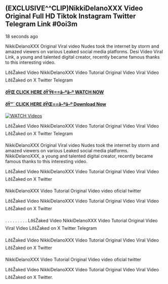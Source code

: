 ## (EXCLUSIVE^^CLIP)NikkiDelanoXXX Video Original Full HD Tiktok Instagram Twitter Telegram Link #0oi3m

18 seconds ago

NikkiDelanoXXX Original Viral video Nudes took the internet by storm and amazed viewers on various Leaked social media platforms. Desi Video Viral Link, a young and talented digital creator, recently became famous thanks to this interesting video.

LðšŽaked Video NikkiDelanoXXX Video Tutorial Original Video Viral Video LðšŽaked on X Twitter Telegram

**[ðŸŒ CLICK HERE ðŸŸ¢==â–ºâ–º WATCH NOW](https://clips-mediaa.blogspot.com/2025/02/video-viral-download.html)**

**[ðŸ”´ CLICK HERE ðŸŒ==â–ºâ–º Download Now](https://clips-mediaa.blogspot.com/2025/02/video-viral-download.html)**

[![WATCH Videos](https://i.imgur.com/dJHk4Zq.gif)](https://clips-mediaa.blogspot.com/2025/02/video-viral-download.html)

LðšŽaked Video NikkiDelanoXXX Video Tutorial Original Video Viral Video LðšŽaked on X Twitter Telegram

NikkiDelanoXXX Original Viral video Nudes took the internet by storm and amazed viewers on various Leaked social media platforms. NikkiDelanoXXX, a young and talented digital creator, recently became famous thanks to this interesting video.

LðšŽaked Video NikkiDelanoXXX Video Tutorial Original Video Viral Video LðšŽaked on X Twitter

NikkiDelanoXXX Video Tutorial Original Video video oficial twitter

LðšŽaked Video NikkiDelanoXXX Video Tutorial Original Video Viral Video LðšŽaked on X Twitter

. . . . . . . . . LðšŽaked Video NikkiDelanoXXX Video Tutorial Original Video Viral Video LðšŽaked on X Twitter Telegram

LðšŽaked Video NikkiDelanoXXX Video Tutorial Original Video Viral Video LðšŽaked on X Twitter

NikkiDelanoXXX Video Tutorial Original Video video oficial twitter

LðšŽaked Video NikkiDelanoXXX Video Tutorial Original Video Viral Video LðšŽaked on X Twitter.
